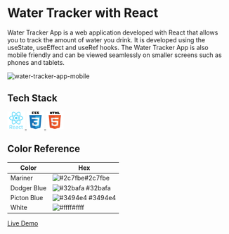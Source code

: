 # Water Tracker with React

Water Tracker App is a web application developed with React that allows you to track the amount of water you drink. It is developed using the useState, useEffect and useRef hooks. 
The Water Tracker App is also mobile friendly and can be viewed seamlessly on smaller screens such as phones and tablets.

![water-tracker-app-mobile](https://user-images.githubusercontent.com/86318154/215352829-2c9b3ad1-25e5-43aa-bf9b-6af5fe3778b7.png)

## Tech Stack

<p align="left"> <a href="https://reactjs.org/" target="_blank" rel="noreferrer"> <img src="https://raw.githubusercontent.com/devicons/devicon/master/icons/react/react-original-wordmark.svg" alt="react" width="40" height="40"/> </a>  <a href="https://www.w3schools.com/css/" target="_blank" rel="noreferrer"> <img src="https://raw.githubusercontent.com/devicons/devicon/master/icons/css3/css3-original-wordmark.svg" alt="css3" width="40" height="40"/> </a> <a href="https://www.w3.org/html/" target="_blank" rel="noreferrer"> <img src="https://raw.githubusercontent.com/devicons/devicon/master/icons/html5/html5-original-wordmark.svg" alt="html5" width="40" height="40"/> </a> </p>

## Color Reference

| Color            | Hex                                                                |
| ----------------- | ------------------------------------------------------------------ |
| Mariner | ![#2c7fbe](https://via.placeholder.com/10/0a192f?text=+)#2c7fbe|
| Dodger Blue | ![#32bafa](https://via.placeholder.com/10/f8f8f8?text=+) #32bafa |
| Picton Blue | ![#3494e4](https://via.placeholder.com/10/00b48a?text=+) #3494e4 |
| White | ![#ffff](https://via.placeholder.com/10/00b48a?text=+)#ffff| 

[Live Demo](https://water-tracker-with-react.netlify.app/)

